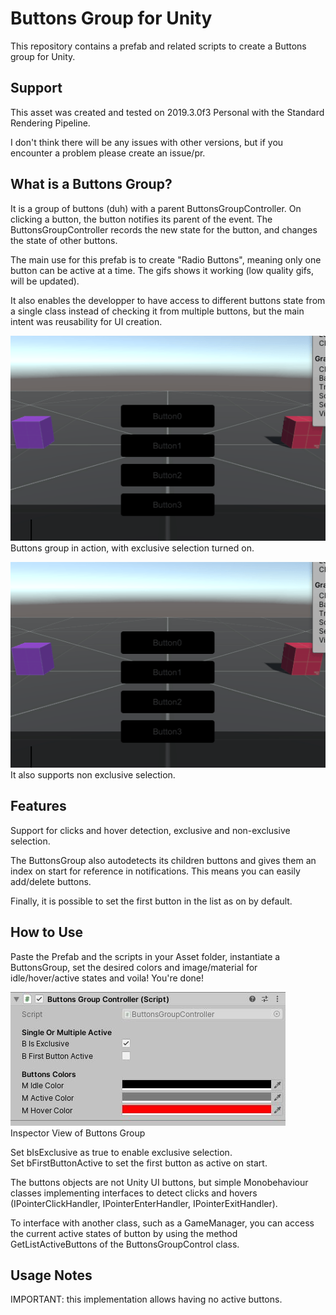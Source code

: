 # Buttons Group for Unity

This repository contains a prefab and related scripts to create a Buttons group for Unity.

## Support 

This asset was created and tested on 2019.3.0f3 Personal with the Standard Rendering Pipeline.

I don't think there will be any issues with other versions, but if you encounter a problem please create an issue/pr.

## What is a Buttons Group?

It is a group of buttons (duh) with a parent ButtonsGroupController. On clicking a button, the button notifies its parent of the event. The ButtonsGroupController records the new state for the button, and changes the state of other buttons.

The main use for this prefab is to create "Radio Buttons", meaning only one button can be active at a time. The gifs shows it working (low quality gifs, will be updated).

It also enables the developper to have access to different buttons state from a single class instead of checking it from multiple buttons, but the main intent was reusability for UI creation.

![Exclusive Selection](img/buttons-group_exclusive.gif)  
Buttons group in action, with exclusive selection turned on.


![Non-Exclusive Selection](img/buttons-group_nonexclusive.gif)  
It also supports non exclusive selection.


## Features

Support for clicks and hover detection, exclusive and non-exclusive selection.

The ButtonsGroup also autodetects its children buttons and gives them an index on start for reference in notifications. This means you can easily add/delete buttons.

Finally, it is possible to set the first button in the list as on by default.


## How to Use

Paste the Prefab and the scripts in your Asset folder, instantiate a ButtonsGroup, set the desired colors and image/material for idle/hover/active states and voila! You're done!

![Inspector View of ButtonsGroup](img/inspector-buttonsGroup.png)   
Inspector View of Buttons Group

Set bIsExclusive as true to enable exclusive selection.  
Set bFirstButtonActive to set the first button as active on start.

The buttons objects are not Unity UI buttons, but simple Monobehaviour classes implementing interfaces to detect clicks and hovers (IPointerClickHandler, IPointerEnterHandler, IPointerExitHandler).

To interface with another class, such as a GameManager, you can access the current active states of button by using the method GetListActiveButtons of the ButtonsGroupControl class.

## Usage Notes

IMPORTANT: this implementation allows having no active buttons.


